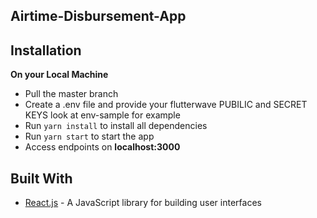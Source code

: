 ##  Airtime-Disbursement-App


## Installation

**On your Local Machine**

- Pull the master branch
- Create a .env file and provide your flutterwave PUBILIC and SECRET KEYS look at env-sample for example
- Run `yarn install` to install all dependencies
- Run `yarn start` to start the app
- Access endpoints on **localhost:3000**

## Built With

- [React.js](https://reactjs.org/) - A JavaScript library for building user interfaces

